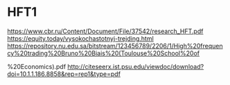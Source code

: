 # HFT1

https://www.cbr.ru/Content/Document/File/37542/research_HFT.pdf
https://equity.today/vysokochastotnyj-trejding.html
https://repository.nu.edu.sa/bitstream/123456789/2206/1/High%20frequency%20trading%20Bruno%20Biais%20(Toulouse%20School%20of

%20Economics).pdf
http://citeseerx.ist.psu.edu/viewdoc/download?doi=10.1.1.186.8858&rep=rep1&type=pdf
